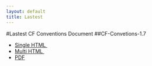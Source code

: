 ```yaml
---
layout: default
title: Lastest
---
```


#Lastest CF Conventions Document
##CF-Convetions-1.7
 * <a href="Data/cf-convetions/cf-conventions-1.7/build/cf-conventions.html"> Single HTML </a> &nbsp;
 * <a href="Data/cf-convetions/cf-conventions-1.7/build/cf-conventions-multi.html"> Multi HTML </a> &nbsp;
 * <a href="Data/cf-convetions/cf-conventions-1.7/build/cf-conventions.pdf"> PDF </a>
